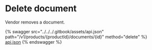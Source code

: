 # Delete document

Vendor removes a document.

{% swagger src="../../../.gitbook/assets/api.json" path="/v1/products/{productId}/documents/{id}" method="delete" %}
[api.json](../../../.gitbook/assets/api.json)
{% endswagger %}
